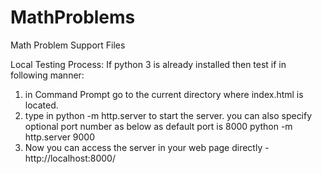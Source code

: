 # MathProblems
Math Problem Support Files

Local Testing Process:
If python 3 is already installed then test if in following manner:
1. in Command Prompt go to the current directory where index.html is located.
2. type in python -m http.server to start the server. you can also specify optional port number as below as default port is 8000
    python -m http.server 9000
3. Now you can access the server in your web page directly - http://localhost:8000/